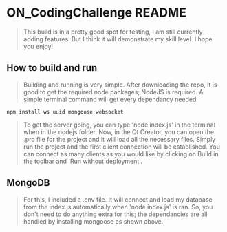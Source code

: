 # ON_CodingChallenge README
> This build is in a pretty good spot for testing, I am still currently adding features. But I think it will demonstrate my skill level. I hope you enjoy!

## How to build and run
> Building and running is very simple. 
> After downloading the repo, it is good to get the required node packages; NodeJS is required. A simple terminal command will get every dependancy needed.

```terminal
npm install ws uuid mongoose websocket
```
> To get the server going, you can type 'node index.js' in the terminal when in the nodejs folder.
> Now, in the Qt Creator, you can open the .pro file for the project and it will load all the necessary files.
> Simply run the project and the first client connection will be established.
> You can connect as many clients as you would like by clicking on Build in the toolbar and 'Run without deployment'.

## MongoDB
> For this, I included a .env file. It will connect and load my database from the index.js automatically when 'node index.js' is ran.
> So, you don't need to do anything extra for this; the dependancies are all handled by installing mongoose as shown above.
